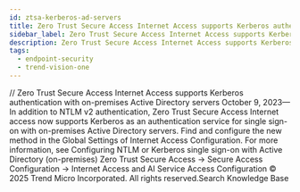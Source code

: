 ```yaml
---
id: ztsa-kerberos-ad-servers
title: Zero Trust Secure Access Internet Access supports Kerberos authentication with on-premises Active Directory servers
sidebar_label: Zero Trust Secure Access Internet Access supports Kerberos authentication with on-premises Active Directory servers
description: Zero Trust Secure Access Internet Access supports Kerberos authentication with on-premises Active Directory servers
tags:
  - endpoint-security
  - trend-vision-one
---
```


/*<![CDATA[*/ $('#title').html($('meta[name=map-description]').attr('content')); /*]]>*/ Zero Trust Secure Access Internet Access supports Kerberos authentication with on-premises Active Directory servers October 9, 2023—In addition to NTLM v2 authentication, Zero Trust Secure Access Internet access now supports Kerberos as an authentication service for single sign-on with on-premises Active Directory servers. Find and configure the new method in the Global Settings of Internet Access Configuration. For more information, see Configuring NTLM or Kerberos single sign-on with Active Directory (on-premises) Zero Trust Secure Access → Secure Access Configuration → Internet Access and AI Service Access Configuration © 2025 Trend Micro Incorporated. All rights reserved.Search Knowledge Base